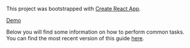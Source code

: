 This project was bootstrapped with [Create React App](https://github.com/facebookincubator/create-react-app).

[Demo](https://jzena.github.io/react-posts-platzi/)

Below you will find some information on how to perform common tasks.<br>
You can find the most recent version of this guide [here](https://github.com/facebookincubator/create-react-app/blob/master/packages/react-scripts/template/README.md).

